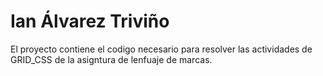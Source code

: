 # Ian Álvarez Triviño

El proyecto contiene el codigo necesario para resolver las actividades de GRID_CSS de la asigntura de lenfuaje de marcas.